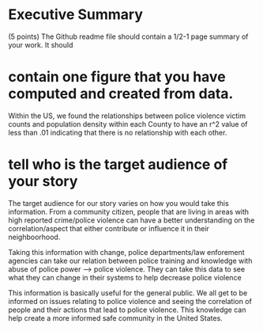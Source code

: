 # Executive Summary 

(5 points) The Github readme file should contain a 1/2-1 page summary of your work.
It should



# contain one figure that you have computed and created from data.
Within the US, we found the relationships between police violence victim counts and population density within each County to have an r^2 value of less than .01 indicating that there is no relationship with each other. 



# tell who is the target audience of your story


The target audience for our story varies on how you would take this information. From a community citizen, people that are living in areas with high reported crime/police violence can have a better understanding on the correlation/aspect that either contribute or influence it in their neighboorhood.

Taking this information with change, police departments/law enforement agencies can take our relation between police training and knowledge with abuse of police power --> police violence. They can take this data to see what they can change in their systems to help decrease police violence

This information is basically useful for the general public. We all get to be informed on issues relating to police violence and seeing the correlation of people and their actions that lead to police violence. This knowledge can help create a more informed safe community in the United States.
